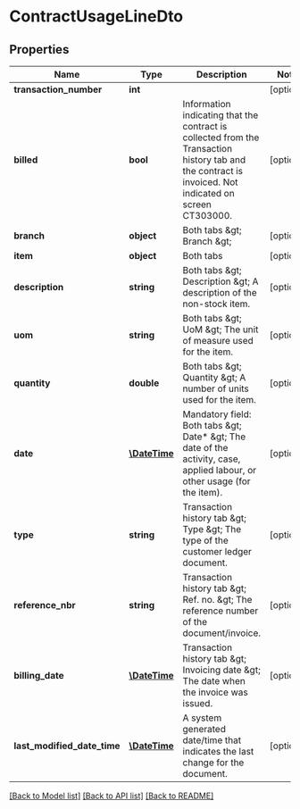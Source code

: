 # ContractUsageLineDto

## Properties
Name | Type | Description | Notes
------------ | ------------- | ------------- | -------------
**transaction_number** | **int** |  | [optional] 
**billed** | **bool** | Information indicating that the contract is collected from the Transaction history tab and the contract is invoiced. Not indicated on screen CT303000. | [optional] 
**branch** | **object** | Both tabs &amp;gt; Branch &amp;gt; | [optional] 
**item** | **object** | Both tabs | [optional] 
**description** | **string** | Both tabs &amp;gt; Description &amp;gt; A description of the non-stock item. | [optional] 
**uom** | **string** | Both tabs &amp;gt; UoM &amp;gt; The unit of measure used for the item. | [optional] 
**quantity** | **double** | Both tabs &amp;gt; Quantity &amp;gt; A number of units used for the item. | [optional] 
**date** | [**\DateTime**](\DateTime.md) | Mandatory field: Both tabs &amp;gt; Date* &amp;gt; The date of the activity, case, applied labour, or other usage (for the item). | [optional] 
**type** | **string** | Transaction history tab &amp;gt; Type &amp;gt; The type of the customer ledger document. | [optional] 
**reference_nbr** | **string** | Transaction history tab &amp;gt; Ref. no. &amp;gt; The reference number of the document/invoice. | [optional] 
**billing_date** | [**\DateTime**](\DateTime.md) | Transaction history tab &amp;gt; Invoicing date &amp;gt; The date when the invoice was issued. | [optional] 
**last_modified_date_time** | [**\DateTime**](\DateTime.md) | A system generated date/time that indicates the last change for the document. | [optional] 

[[Back to Model list]](../README.md#documentation-for-models) [[Back to API list]](../README.md#documentation-for-api-endpoints) [[Back to README]](../README.md)



